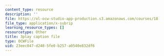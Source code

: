 ```yaml
---
content_type: resource
description: ''
file: https://ol-ocw-studio-app-production.s3.amazonaws.com/courses/18-01sc-single-variable-calculus-fall-2010/23eec047d2485fe0b257a0540e832df6_zUEuKrxgHws.srt
file_type: application/x-subrip
learning_resource_types: []
resourcetype: Other
title: 3play caption file
type: OCWFile
uid: 23eec047-d248-5fe0-b257-a0540e832df6
---
```

